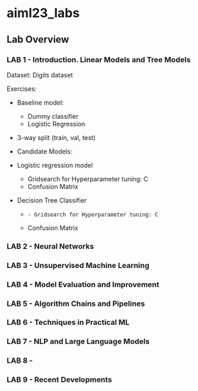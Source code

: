 # aiml23_labs

## Lab Overview

### LAB 1 - Introduction. Linear Models and Tree Models

Dataset: Digits dataset

Exercises:
- Baseline model: 
    - Dummy classifier
    - Logistic Regression
- 3-way split (train, val, test)
- Candidate Models: 
- Logistic regression model
    - Gridsearch for Hyperparameter tuning: C
    - Confusion Matrix

- Decision Tree Classifier
    -     - Gridsearch for Hyperparameter tuning: C
    - Confusion Matrix



### LAB 2 - Neural Networks

### LAB 3 - Unsupervised Machine Learning 

### LAB 4 - Model Evaluation and Improvement
### LAB 5 - Algorithm Chains and Pipelines
### LAB 6 - Techniques in Practical ML
### LAB 7 - NLP and Large Language Models
### LAB 8 - 
### LAB 9 - Recent Developments
